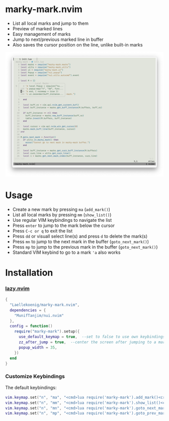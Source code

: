 # marky-mark.nvim

* List all local marks and jump to them
* Preview of marked lines
* Easy management of marks
* Jump to next/previous marked line in buffer
* Also saves the cursor position on the line, unlike built-in marks

![Screenshot of marky-mark.nvim](screenshot.png)

# Usage
* Create a new mark by pressing `ma` (`add_mark()`)
* List all local marks by pressing `mm` (`show_list()`)
* Use regular VIM keybindings to navigate the list
* Press `enter` to jump to the mark below the cursor
* Press `C-c or q` to exit the list
* Press `dd` or visuall select line(s) and press `d` to delete the mark(s)
* Press `mn` to jump to the next mark in the buffer (`goto_next_mark()`)
* Press `mp` to jump to the previous mark in the buffer (`goto_next_mark()`)
* Standard VIM keybind to go to a mark `'a` also works

# Installation

### [lazy.nvim](https://github.com/folke/lazy.nvim)
```lua
{
  "Laellekoenig/marky-mark.nvim",
  dependencies = {
    "MunifTanjim/nui.nvim"
  },
  config = function()
    require("marky-mark").setup({
      use_default_keymap = true,  --set to false to use own keybindings, e.g. to not overwrite m
      zz_after_jump = true,  --center the screen after jumping to a mark
      popup_width = 35,
    })
  end
}

```

### Customize Keybindings
The default keybindings:

```lua
vim.keymap.set("n", "ma", "<cmd>lua require('marky-mark').add_mark()<cr>", { noremap = true, silent = true })
vim.keymap.set("n", "mm", "<cmd>lua require('marky-mark').show_list()<cr>", { noremap = true, silent = true })
vim.keymap.set("n", "mn", "<cmd>lua require('marky-mark').goto_next_mark()<cr>", { noremap = true, silent = true })
vim.keymap.set("n", "mp", "<cmd>lua require('marky-mark').goto_prev_mark()<cr>", { noremap = true, silent = true })
```
